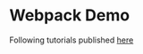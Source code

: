 # Webpack Demo

Following tutorials published [here](https://webpack.js.org/guides/getting-started/)
